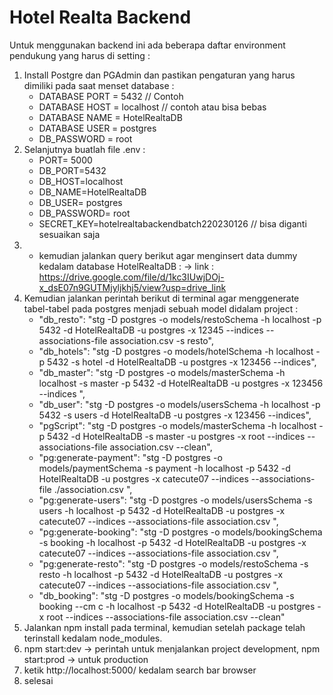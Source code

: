 # Hotel Realta Backend

Untuk menggunakan backend ini ada beberapa daftar environment pendukung yang harus di setting : 
1. Install Postgre dan PGAdmin dan pastikan pengaturan yang harus dimiliki pada saat menset database : 
   - DATABASE PORT = 5432 // Contoh
   - DATABASE HOST = localhost // contoh atau bisa bebas
   - DATABASE NAME = HotelRealtaDB
   - DATABASE USER = postgres
   - DB_PASSWORD = root
2. Selanjutnya buatlah file .env  : 
   - PORT= 5000
   - DB_PORT=5432 
   - DB_HOST=localhost 
   - DB_NAME=HotelRealtaDB 
   - DB_USER= postgres   
   - DB_PASSWORD= root
   - SECRET_KEY=hotelrealtabackendbatch220230126 // bisa diganti sesuaikan saja
3. - kemudian jalankan query berikut agar menginsert data dummy kedalam database HotelRealtaDB : 
   -> link : https://drive.google.com/file/d/1kc3IUwjDOj-x_dsE07n9GUTMjyljkhj5/view?usp=drive_link
4. Kemudian jalankan perintah berikut di terminal agar menggenerate tabel-tabel pada postgres menjadi sebuah model didalam project : 
   - "db_resto": "stg -D postgres -o models/restoSchema -h localhost -p 5432 -d HotelRealtaDB -u postgres -x 12345 --indices --associations-file association.csv -s resto",
   - "db_hotels": "stg -D postgres -o models/hotelSchema -h localhost -p 5432 -s hotel -d HotelRealtaDB -u postgres -x 123456 --indices",
   - "db_master": "stg -D postgres -o models/masterSchema -h localhost -s master -p 5432 -d HotelRealtaDB -u postgres -x 123456 --indices ",
   - "db_user": "stg -D postgres -o models/usersSchema -h localhost -p 5432 -s users -d HotelRealtaDB -u postgres -x 123456 --indices",
   - "pgScript": "stg -D postgres -o models/masterSchema -h localhost -p 5432 -d HotelRealtaDB -s master -u postgres -x root --indices --associations-file association.csv --clean",
   - "pg:generate-payment": "stg -D postgres -o models/paymentSchema -s payment -h localhost -p 5432 -d HotelRealtaDB -u postgres -x catecute07 --indices --associations-file ./association.csv ",
   - "pg:generate-users": "stg -D postgres -o models/usersSchema -s users -h localhost -p 5432 -d HotelRealtaDB -u postgres -x catecute07 --indices --associations-file association.csv ",
   - "pg:generate-booking": "stg -D postgres -o models/bookingSchema -s booking -h localhost -p 5432 -d HotelRealtaDB -u postgres -x catecute07 --indices --associations-file association.csv ",
   - "pg:generate-resto": "stg -D postgres -o models/restoSchema -s resto -h localhost -p 5432 -d HotelRealtaDB -u postgres -x catecute07 --indices --associations-file association.csv ",
   - "db_booking": "stg -D postgres -o models/bookingSchema -s booking --cm c -h localhost -p 5432 -d HotelRealtaDB -u postgres -x root --indices --associations-file association.csv --clean"
5. Jalankan npm install pada terminal, kemudian setelah package telah terinstall kedalam node_modules.
6. npm start:dev -> perintah untuk menjalankan project development, npm start:prod -> untuk production
7. ketik http://localhost:5000/ kedalam search bar browser
8. selesai
